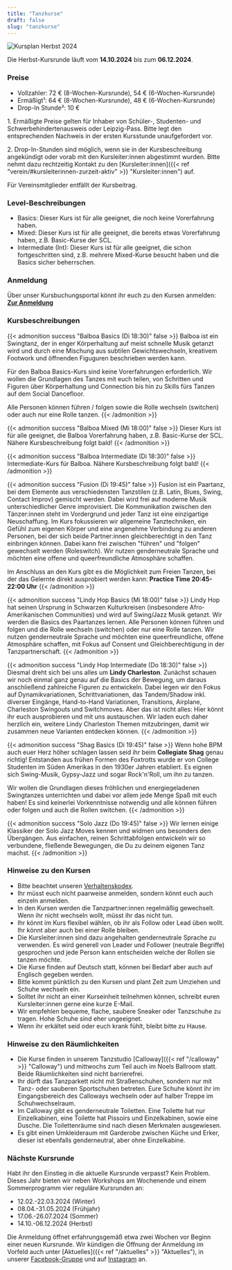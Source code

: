 ```yaml
---
title: "Tanzkurse"
draft: false
slug: "tanzkurse"
---
```


![Kursplan Herbst 2024](../schedule_herbst_2024_ohne_websiteinfo_v4.png)

Die Herbst-Kursrunde läuft vom **14.10.2024** bis zum **06.12.2024**.

### Preise
- Vollzahler: 72 € (8-Wochen-Kursrunde), 54 € (6-Wochen-Kursrunde)
- Ermäßigt¹:   64 € (8-Wochen-Kursrunde), 48 € (6-Wochen-Kursrunde)
- Drop-In Stunde²: 10 €

1\. Ermäßigte Preise gelten für Inhaber von Schüler-, Studenten- und Schwerbehindertenausweis oder Leipzig-Pass. Bitte legt den entsprechenden Nachweis in der ersten Kursstunde unaufgefordert vor.

2\. Drop-In-Stunden sind möglich, wenn sie in der Kursbeschreibung angekündigt oder vorab mit den Kursleiter:innen abgestimmt wurden.
Bitte nehmt dazu rechtzeitig Kontakt zu den [Kursleiter:innen]({{< ref "verein/#kursleiterinnen-zurzeit-aktiv" >}} "Kursleiter:innen") auf.

Für Vereinsmitglieder entfällt der Kursbeitrag. 

### Level-Beschreibungen
- Basics: Dieser Kurs ist für alle geeignet, die noch keine Vorerfahrung haben. 
- Mixed: Dieser Kurs ist für alle geeignet, die bereits etwas Vorerfahrung haben, z.B. Basic-Kurse der SCL.
- Intermediate (Int): Dieser Kurs ist für alle geeignet, die schon fortgeschritten sind, z.B. mehrere Mixed-Kurse besucht haben und die Basics sicher beherrschen.

### Anmeldung
Über unser Kursbuchungsportal könnt ihr euch zu den Kursen anmelden:  
**[Zur Anmeldung](https://scl.swinggeeks.de/SCL2024-10/)**

### Kursbeschreibungen

{{< admonition success "Balboa Basics (Di 18:30)" false >}}
Balboa ist ein Swingtanz, der in enger Körperhaltung auf meist schnelle Musik getanzt wird und durch eine Mischung aus subtilen Gewichtswechseln, kreativem Footwork und öffnenden Figuguren beschrieben werden kann.

Für den Balboa Basics-Kurs sind keine Vorerfahrungen erforderlich. Wir wollen die Grundlagen des Tanzes mit euch teilen, von Schritten und Figuren über Körperhaltung und Connection bis hin zu Skills fürs Tanzen auf dem Social Dancefloor.

Alle Personen können führen / folgen sowie die Rolle wechseln (switchen) oder auch nur eine Rolle tanzen.
{{< /admonition >}}

{{< admonition success "Balboa Mixed (Mi 18:00)" false >}}
Dieser Kurs ist für alle geeignet, die Balboa Vorerfahrung haben, z.B. Basic-Kurse der SCL. Nähere Kursbeschreibung folgt bald!
{{< /admonition >}}

{{< admonition success "Balboa Intermediate (Di 18:30)" false >}}
Intermediate-Kurs für Balboa. Nähere Kursbeschreibung folgt bald!
{{< /admonition >}}

{{< admonition success "Fusion (Di 19:45)" false >}}
Fusion ist ein Paartanz, bei dem Elemente aus verschiedensten Tanzstilen (z.B. Latin, Blues, Swing, Contact Improv) gemischt werden. Dabei wird frei auf moderne Musik unterschiedlicher Genre improvisiert. Die Kommunikation zwischen den Tänzer:innen steht im Vordergrund und jeder Tanz ist eine einzigartige Neuschaffung. Im Kurs fokussieren wir allgemeine Tanztechniken, ein Gefühl zum eigenen Körper und eine angenehme Verbindung zu anderen Personen, bei der sich beide Partner:innen gleichberechtigt in den Tanz einbringen können. Dabei kann frei zwischen "führen" und "folgen" gewechselt werden (Roleswitch).  Wir nutzen genderneutrale Sprache und möchten eine offene und queerfreundliche Atmosphäre schaffen.

Im Anschluss an den Kurs gibt es die Möglichkeit zum Freien Tanzen, bei der das Gelernte direkt ausprobiert werden kann: **Practice Time 20:45-22:00 Uhr**
{{< /admonition >}}

{{< admonition success "Lindy Hop Basics (Mi 18:00)" false >}}
Lindy Hop hat seinen Ursprung in Schwarzen Kulturkreisen (insbesondere Afro-Amerikanischen Communities) und wird auf Swing/Jazz Musik getanzt. Wir werden die Basics des Paartanzes lernen. Alle Personen können führen und folgen und die Rolle wechseln (switchen) oder nur eine Rolle tanzen. Wir nutzen genderneutrale Sprache und möchten eine queerfreundliche, offene Atmosphäre schaffen, mit Fokus auf Consent und Gleichberechtigung in der Tanzpartnerschaft.
{{< /admonition >}}

{{< admonition success "Lindy Hop Intermediate (Do 18:30)" false >}}
Diesmal dreht sich bei uns alles um **Lindy Charleston**. Zunächst schauen wir noch einmal ganz genau auf die Basics der Bewegung, um daraus anschließend zahlreiche Figuren zu entwickeln. Dabei legen wir den Fokus auf Dynamikvariationen, Schrittvariationen, das Tandem/Shadow inkl. diverser Eingänge, Hand-to-Hand Variationen, Transitions, Airplane, Charleston Swingouts und Switchmoves. Aber das ist nicht alles: Hier könnt ihr euch ausprobieren und mit uns austauschen. Wir laden euch daher herzlich ein, weitere Lindy Charleston Themen mitzubringen, damit wir zusammen neue Varianten entdecken können.
{{< /admonition >}}

{{< admonition success "Shag Basics (Di 19:45)" false >}}
Wenn hohe BPM auch euer Herz höher schlagen lassen seid ihr beim **Collegiate Shag** genau richtig! Entstanden aus frühen Formen des Foxtrotts wurde er von College Studenten im Süden Amerikas in den 1930er Jahren etabliert. Es eignen sich Swing-Musik, Gypsy-Jazz und sogar Rock'n'Roll, um ihn zu tanzen.

Wir wollen die Grundlagen dieses fröhlichen und energiegeladenen Swingtanzes unterrichten und dabei vor allem jede Menge Spaß mit euch haben! Es sind keinerlei Vorkenntnisse notwendig und alle können führen oder folgen und auch die Rollen switchen.
{{< /admonition >}}

{{< admonition success "Solo Jazz (Do 19:45)" false >}}
Wir lernen einige Klassiker der Solo Jazz Moves kennen und widmen uns besonders den Übergängen. Aus einfachen, reinen Schrittabfolgen entwickeln wir so verbundene, fließende Bewegungen, die Du zu deinem eigenen Tanz machst.
{{< /admonition >}}

### Hinweise zu den Kursen
- Bitte beachtet unseren [Verhaltenskodex](../Code_of_Conduct_-_Kurse.pdf).
- Ihr müsst euch nicht paarweise anmelden, sondern könnt euch auch einzeln anmelden.
- In den Kursen werden die Tanzpartner:innen regelmäßig gewechselt. Wenn ihr nicht wechseln wollt, müsst ihr das nicht tun.
- Ihr könnt im Kurs flexibel wählen, ob ihr als Follow oder Lead üben wollt. Ihr könnt aber auch bei einer Rolle bleiben.
- Die Kursleiter:innen sind dazu angehalten genderneutrale Sprache zu verwenden. Es wird generell von Leader und Follower (neutrale Begriffe) gesprochen und jede Person kann entscheiden welche der Rollen sie tanzen möchte.
- Die Kurse finden auf Deutsch statt, können bei Bedarf aber auch auf Englisch gegeben werden.
- Bitte kommt pünktlich zu den Kursen und plant Zeit zum Umziehen und Schuhe wechseln ein.
- Solltet ihr nicht an einer Kurseinheit teilnehmen können, schreibt euren Kursleiter:innen gerne eine kurze E-Mail. 
- Wir empfehlen bequeme, flache, saubere Sneaker oder Tanzschuhe zu tragen. Hohe Schuhe sind eher ungeeignet.
- Wenn ihr erkältet seid oder euch krank fühlt, bleibt bitte zu Hause. 

### Hinweise zu den Räumlichkeiten
- Die Kurse finden in unserem Tanzstudio [Calloway]({{< ref "/calloway" >}} "Calloway") und mittwochs zum Teil auch im Noels Ballroom statt. Beide Räumlichkeiten sind nicht barrierefrei.
- Ihr dürft das Tanzparkett nicht mit Straßenschuhen, sondern nur mit Tanz- oder sauberen Sportschuhen betreten. Eure Schuhe könnt ihr im Eingangsbereich des Calloways wechseln oder auf halber Treppe im Schuhwechselraum.
- Im Calloway gibt es genderneutrale Toiletten. Eine Toilette hat nur Einzelkabinen, eine Toilette hat Pissoirs und Einzelkabinen, sowie eine Dusche. Die Toilettenräume sind nach diesen Merkmalen ausgewiesen.
- Es gibt einen Umkleideraum mit Garderobe zwischen Küche und Erker, dieser ist ebenfalls genderneutral, aber ohne Einzelkabine. 

### Nächste Kursrunde
Habt ihr den Einstieg in die aktuelle Kursrunde verpasst? Kein Problem. Dieses Jahr bieten wir neben Workshops am Wochenende und einem Sommerprogramm vier reguläre Kursrunden an:
- 12.02.-22.03.2024 (Winter)
- 08.04.-31.05.2024 (Frühjahr)
- 17.06.-26.07.2024 (Sommer)
- 14.10.-06.12.2024 (Herbst)

Die Anmeldung öffnet erfahrungsgemäß etwa zwei Wochen vor Beginn einer neuen Kursrunde. Wir kündigen die Öffnung der Anmeldung im Vorfeld auch unter [Aktuelles]({{< ref "/aktuelles" >}} "Aktuelles"), in unserer [Facebook-Gruppe](https://www.facebook.com/groups/swingconnection.leipzig) und auf [Instagram](https://www.instagram.com/swingconnectionleipzig/) an.
